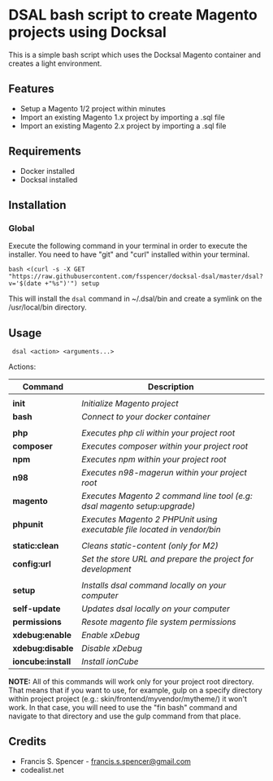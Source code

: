 # DSAL bash script to create Magento projects using Docksal

This is a simple bash script which uses the Docksal Magento container and creates a light environment.

## Features
- Setup a Magento 1/2 project within minutes
- Import an existing Magento 1.x project by importing a .sql file
- Import an existing Magento 2.x project by importing a .sql file


## Requirements
- Docker installed
- Docksal installed

## Installation
### Global

Execute the following command in your terminal in order to execute the installer. You need to have "git" and "curl" installed within your terminal.

	bash <(curl -s -X GET "https://raw.githubusercontent.com/fsspencer/docksal-dsal/master/dsal?v='$(date +"%s")'") setup

This will install the `dsal` command in ~/.dsal/bin and create a symlink on the /usr/local/bin directory.


## Usage

     dsal <action> <arguments...>

Actions:

| Command | Description |
| ------- | ----------- |
||
| **init** | *Initialize Magento project* |
| **bash** | *Connect to your docker container* |
||
| **php** | *Executes php cli within your project root* |
| **composer** | *Executes composer within your project root* |
| **npm** | *Executes npm within your project root* |
| **n98** | *Executes n98-magerun within your project root* |
| **magento** | *Executes Magento 2 command line tool (e.g: dsal magento setup:upgrade)* |
| **phpunit** | *Executes Magento 2 PHPUnit using executable file located in vendor/bin* |
||
| **static:clean** | *Cleans static-content (only for M2)* |
| **config:url** | *Set the store URL and prepare the project for development* |
||
| **setup** | *Installs dsal command locally on your computer* |
| **self-update** | *Updates dsal locally on your computer* |
| **permissions** | *Resote magento file system permissions* |
| **xdebug:enable** | *Enable xDebug* |
| **xdebug:disable** | *Disable xDebug* |
| **ioncube:install** | *Install ionCube* |


**NOTE:** All of this commands will work only for your project root directory. That means that if you want to use, for example, gulp on a specify directory within project project (e.g.: skin/frontend/myvendor/mytheme/) it won't work. In that case, you will need to use the "fin bash" command and navigate to that directory and use the gulp command from that place.

## Credits
- Francis S. Spencer - <francis.s.spencer@gmail.com>
- codealist.net
